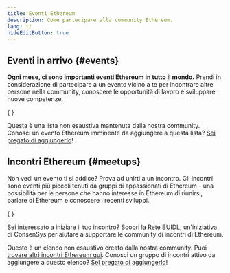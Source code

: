 ```yaml
---
title: Eventi Ethereum
description: Come partecipare alla community Ethereum.
lang: it
hideEditButton: true
---
```


## Eventi in arrivo \{#events}

**Ogni mese, ci sono importanti eventi Ethereum in tutto il mondo.** Prendi in considerazione di partecipare a un evento vicino a te per incontrare altre persone nella community, conoscere le opportunità di lavoro e sviluppare nuove competenze.

{
<UpcomingEventsList/>
}

Questa è una lista non esaustiva mantenuta dalla nostra community. Conosci un evento Ethereum imminente da aggiungere a questa lista? [Sei pregato di aggiungerlo](https://github.com/ethereum/ethereum-org-website/blob/dev/src/data/community-events.json)!

## Incontri Ethereum \{#meetups}

Non vedi un evento ti si addice? Prova ad unirti a un incontro. Gli incontri sono eventi più piccoli tenuti da gruppi di appassionati di Ethereum - una possibilità per le persone che hanno interesse in Ethereum di riunirsi, parlare di Ethereum e conoscere i recenti sviluppi.

{
<MeetupList />
}

Sei interessato a iniziare il tuo incontro? Scopri la [Rete BUIDL](https://consensys.net/developers/buidlnetwork/), un'iniziativa di ConsenSys per aiutare a supportare le community di incontri di Ethereum.

Questo è un elenco non esaustivo creato dalla nostra community. Puoi [trovare altri incontri Ethereum qui](https://www.meetup.com/topics/ethereum/). Conosci un gruppo di incontri attivo da aggiungere a questo elenco? [Sei pregato di aggiungerlo](https://github.com/ethereum/ethereum-org-website/blob/dev/src/data/community-meetups.json)!
